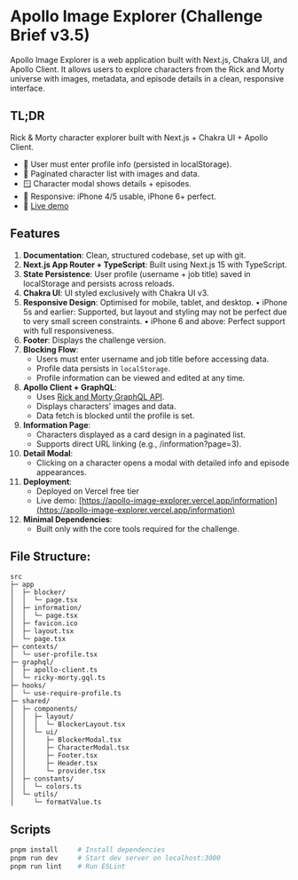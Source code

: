 # Apollo Image Explorer (Challenge Brief v3.5)
Apollo Image Explorer is a web application built with Next.js, Chakra UI, and Apollo Client.
It allows users to explore characters from the Rick and Morty universe with images, metadata, and episode details in a clean, responsive interface.

## TL;DR
Rick & Morty character explorer built with Next.js + Chakra UI + Apollo Client.  
- 🚪 User must enter profile info (persisted in localStorage).  
- 📄 Paginated character list with images and data.  
- 🪟 Character modal shows details + episodes.  
- 📱 Responsive: iPhone 4/5 usable, iPhone 6+ perfect.  
- 🚀 [Live demo](https://apollo-image-explorer.vercel.app/information)

## Features
1. **Documentation**: Clean, structured codebase, set up with git.
2. **Next.js App Router + TypeScript**: Built using Next.js 15 with TypeScript.
3.	**State Persistence**: User profile (username + job title) saved in localStorage and persists across reloads.
4. **Chakra UI**: UI styled exclusively with Chakra UI v3.
5. **Responsive Design**: Optimised for mobile, tablet, and desktop.
	•	iPhone 5s and earlier: Supported, but layout and styling may not be perfect due to very small screen constraints.
	•	iPhone 6 and above: Perfect support with full responsiveness.
6. **Footer**: Displays the challenge version.
7. **Blocking Flow**:
   - Users must enter username and job title before accessing data.
   - Profile data persists in `localStorage`.
   - Profile information can be viewed and edited at any time.
8. **Apollo Client + GraphQL**:
   - Uses [Rick and Morty GraphQL API](https://rickandmortyapi.com/graphql).
   - Displays characters' images and data.
   - Data fetch is blocked until the profile is set.
9. **Information Page**:
   - Characters displayed as a card design in a paginated list.
   - Supports direct URL linking (e.g., /information?page=3).
10. **Detail Modal**:
    - Clicking on a character opens a modal with detailed info and episode appearances.
11. **Deployment**:
    - Deployed on Vercel free tier 
    - Live demo: [https://apollo-image-explorer.vercel.app/information](https://apollo-image-explorer.vercel.app/information)
12. **Minimal Dependencies**:
    - Built only with the core tools required for the challenge.

## File Structure:
```
src
├─ app
│  ├─ blocker/
│  │  └─ page.tsx
│  ├─ information/
│  │  └─ page.tsx
│  ├─ favicon.ico
│  ├─ layout.tsx
│  └─ page.tsx
├─ contexts/
│  └─ user-profile.tsx
├─ graphql/
│  ├─ apollo-client.ts
│  └─ ricky-morty.gql.ts
├─ hooks/
│  └─ use-require-profile.ts
├─ shared/
│  ├─ components/
│  │  ├─ layout/
│  │  │  └─ BlockerLayout.tsx
│  │  └─ ui/
│  │     ├─ BlockerModal.tsx
│  │     ├─ CharacterModal.tsx
│  │     ├─ Footer.tsx
│  │     ├─ Header.tsx
│  │     └─ provider.tsx
│  ├─ constants/
│  │  └─ colors.ts
│  └─ utils/
│     └─ formatValue.ts
```

## Scripts
```bash
pnpm install     # Install dependencies
pnpm run dev     # Start dev server on localhost:3000
pnpm run lint    # Run ESLint
```
